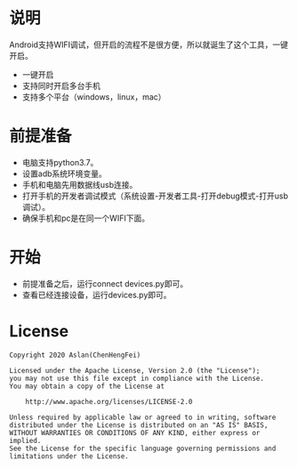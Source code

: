 # 说明
Android支持WIFI调试，但开启的流程不是很方便，所以就诞生了这个工具，一键开启。
- 一键开启
- 支持同时开启多台手机
- 支持多个平台（windows，linux，mac）

# 前提准备
- 电脑支持python3.7。
- 设置adb系统环境变量。
- 手机和电脑先用数据线usb连接。
- 打开手机的开发者调试模式（系统设置-开发者工具-打开debug模式-打开usb调试）。
- 确保手机和pc是在同一个WIFI下面。

# 开始
- 前提准备之后，运行connect devices.py即可。
- 查看已经连接设备，运行devices.py即可。

# License
```
Copyright 2020 Aslan(ChenHengFei)

Licensed under the Apache License, Version 2.0 (the "License");
you may not use this file except in compliance with the License.
You may obtain a copy of the License at

    http://www.apache.org/licenses/LICENSE-2.0

Unless required by applicable law or agreed to in writing, software
distributed under the License is distributed on an "AS IS" BASIS,
WITHOUT WARRANTIES OR CONDITIONS OF ANY KIND, either express or implied.
See the License for the specific language governing permissions and
limitations under the License.
```